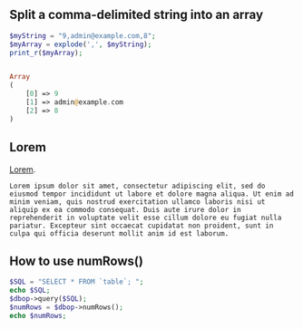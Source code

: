 ## Split a comma-delimited string into an array 
```php
$myString = "9,admin@example.com,8";
$myArray = explode(',', $myString);
print_r($myArray);


Array
(
    [0] => 9
    [1] => admin@example.com
    [2] => 8
)
```

## Lorem 
[Lorem](https://loremipsum.io/).
```code
Lorem ipsum dolor sit amet, consectetur adipiscing elit, sed do eiusmod tempor incididunt ut labore et dolore magna aliqua. Ut enim ad minim veniam, quis nostrud exercitation ullamco laboris nisi ut aliquip ex ea commodo consequat. Duis aute irure dolor in reprehenderit in voluptate velit esse cillum dolore eu fugiat nulla pariatur. Excepteur sint occaecat cupidatat non proident, sunt in culpa qui officia deserunt mollit anim id est laborum.
```

## How to use numRows()
```php
$SQL = "SELECT * FROM `table`; "; 
echo $SQL; 
$dbop->query($SQL);  
$numRows = $dbop->numRows();
echo $numRows;
```